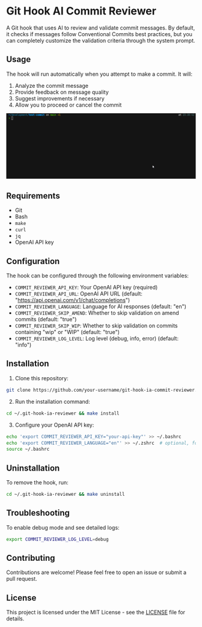 # Git Hook AI Commit Reviewer

A Git hook that uses AI to review and validate commit messages. By default, it checks if messages follow Conventional Commits best practices, but you can completely customize the validation criteria through the system prompt.

## Usage

The hook will run automatically when you attempt to make a commit. It will:

1. Analyze the commit message
2. Provide feedback on message quality
3. Suggest improvements if necessary
4. Allow you to proceed or cancel the commit

![Git Hook AI Commit Reviewer in action](docs/screenshots/example.gif)

## Requirements

- Git
- Bash
- `make`
- `curl`
- `jq`
- OpenAI API key


## Configuration

The hook can be configured through the following environment variables:

- `COMMIT_REVIEWER_API_KEY`: Your OpenAI API key (required)
- `COMMIT_REVIEWER_API_URL`: OpenAI API URL (default: "https://api.openai.com/v1/chat/completions")
- `COMMIT_REVIEWER_LANGUAGE`: Language for AI responses (default: "en")
- `COMMIT_REVIEWER_SKIP_AMEND`: Whether to skip validation on amend commits (default: "true")
- `COMMIT_REVIEWER_SKIP_WIP`: Whether to skip validation on commits containing "wip" or "WIP" (default: "true")
- `COMMIT_REVIEWER_LOG_LEVEL`: Log level (debug, info, error) (default: "info")

## Installation

1. Clone this repository:
```bash
git clone https://github.com/your-username/git-hook-ia-commit-reviewer.git ~/.git-hook-ia-reviewer
```

2. Run the installation command:
```bash
cd ~/.git-hook-ia-reviewer && make install
```

3. Configure your OpenAI API key:

```bash
echo 'export COMMIT_REVIEWER_API_KEY="your-api-key"' >> ~/.bashrc
echo 'export COMMIT_REVIEWER_LANGUAGE="en"' >> ~/.zshrc  # optional, for English responses
source ~/.bashrc
```

## Uninstallation

To remove the hook, run:

```bash
cd ~/.git-hook-ia-reviewer && make uninstall
```

## Troubleshooting

To enable debug mode and see detailed logs:

```bash
export COMMIT_REVIEWER_LOG_LEVEL=debug
```

## Contributing

Contributions are welcome! Please feel free to open an issue or submit a pull request.

## License

This project is licensed under the MIT License - see the [LICENSE](LICENSE) file for details. 